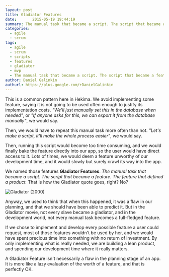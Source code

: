```yaml
---
layout: post
title: Gladiator Features
date:       2015-05-19 19:44:19
summary: The manual task that became a script. The script that became a feature. The feature that defined a product.
categories:
  - agile
  - scrum
tags:
  - agile
  - scrum
  - scripts
  - features
  - gladiator
  - mvp
  - The manual task that became a script. The script that became a feature. The feature that defined a product.
author: Daniel Galinkin
authurl: https://plus.google.com/+DanielGalinkin
---
```


This is a common pattern here in Hekima. We avoid implementing some
feature, saying it is not going to be used often enough to justify its
implementation costs. *"We'll just manually set this in the database
when needed"*, or *"If anyone asks for this, we can export it from the
database manually"*, we would say.

Then, we would have to repeat this manual task more often than not.
*"Let's make a script, it'll make the whole process easier"*, we would
say.

Then, running this script would become too time consuming, and we
would finally bake the feature directly into our app, so the user
would have direct access to it. Lots of times, we would deem a feature
unworthy of our development time, and it would slowly but surely crawl
its way into the app.

We named those features **Gladiator Features**. *The manual task that
became a script. The script that became a feature. The feature that
defined a product.* That is how the Gladiator quote goes, right? No?

![Gladiator (2000)](http://soundtracksandtrailermusic.com/wp-content/uploads/2012/07/BeginningTheBatte_GladiatorOSTsoundtrack_HansZimmer.jpg "Gladiator (2000)")

Anyway, we used to think that when this happened, it was a flaw in our
planning, and that we should have been able to predict it. But in the
Gladiator movie, not every slave became a gladiator, and in the
development world, not every manual task becomes a full-fledged
feature.

If we chose to implement and develop every possible feature a user
could request, most of those features wouldn't be used by her, and we
would have spent precious time into something with no return of
investment. By only implementing what is really needed, we are
building a lean product, and spending our development time where it
really matters.

A Gladiator Feature isn't necessarily a flaw in the planning stage of
an app. It is more like a lazy evaluation of the worth of a feature,
and that is perfectly OK.


